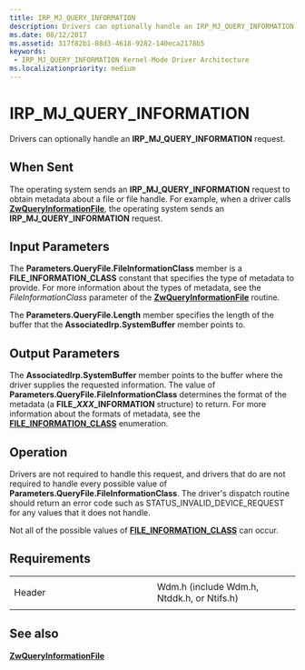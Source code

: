 ```yaml
---
title: IRP_MJ_QUERY_INFORMATION
description: Drivers can optionally handle an IRP_MJ_QUERY_INFORMATION request.
ms.date: 08/12/2017
ms.assetid: 317f82b1-88d3-4618-9282-140eca2178b5
keywords:
 - IRP_MJ_QUERY_INFORMATION Kernel-Mode Driver Architecture
ms.localizationpriority: medium
---
```


# IRP\_MJ\_QUERY\_INFORMATION


Drivers can optionally handle an **IRP\_MJ\_QUERY\_INFORMATION** request.

When Sent
---------

The operating system sends an **IRP\_MJ\_QUERY\_INFORMATION** request to obtain metadata about a file or file handle. For example, when a driver calls [**ZwQueryInformationFile**](https://msdn.microsoft.com/library/windows/hardware/ff567052), the operating system sends an **IRP\_MJ\_QUERY\_INFORMATION** request.

## Input Parameters


The **Parameters.QueryFile.FileInformationClass** member is a **FILE\_INFORMATION\_CLASS** constant that specifies the type of metadata to provide. For more information about the types of metadata, see the *FileInformationClass* parameter of the [**ZwQueryInformationFile**](https://msdn.microsoft.com/library/windows/hardware/ff567052) routine.

The **Parameters.QueryFile.Length** member specifies the length of the buffer that the **AssociatedIrp.SystemBuffer** member points to.

## Output Parameters


The **AssociatedIrp.SystemBuffer** member points to the buffer where the driver supplies the requested information. The value of **Parameters.QueryFile.FileInformationClass** determines the format of the metadata (a **FILE\_*XXX*\_INFORMATION** structure) to return. For more information about the formats of metadata, see the [**FILE\_INFORMATION\_CLASS**](https://msdn.microsoft.com/library/windows/hardware/ff728840) enumeration.

Operation
---------

Drivers are not required to handle this request, and drivers that do are not required to handle every possible value of **Parameters.QueryFile.FileInformationClass**. The driver's dispatch routine should return an error code such as STATUS\_INVALID\_DEVICE\_REQUEST for any values that it does not handle.

Not all of the possible values of [**FILE\_INFORMATION\_CLASS**](https://msdn.microsoft.com/library/windows/hardware/ff728840) can occur.

Requirements
------------

<table>
<colgroup>
<col width="50%" />
<col width="50%" />
</colgroup>
<tbody>
<tr class="odd">
<td><p>Header</p></td>
<td>Wdm.h (include Wdm.h, Ntddk.h, or Ntifs.h)</td>
</tr>
</tbody>
</table>

## See also


[**ZwQueryInformationFile**](https://msdn.microsoft.com/library/windows/hardware/ff567052)

 

 




